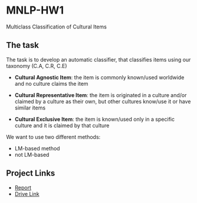# MNLP-HW1
Multiclass Classification of Cultural Items


## The task

The task is to develop an automatic classifier, that classifies items using our taxonomy (C.A, C.R, C.E)

- **Cultural Agnostic Item**: the item is commonly known/used worldwide and no culture claims the item

- **Cultural Representative Item**: the item is originated in a culture and/or claimed by a culture as their own, but other cultures know/use it or have similar items

- **Cultural Exclusive Item**: the item is known/used only in a specific culture and it is claimed by that culture

We want to use two different methods:

- LM-based method
- not LM-based


## Project Links

- [Report](https://www.overleaf.com/read/crtcwgxzjskr#7213b2)
- [Drive Link](https://drive.google.com/drive/folders/15BuiMHZUc6q7Se1iYaa_47AGG2zlvDK4?usp=drive_link)
